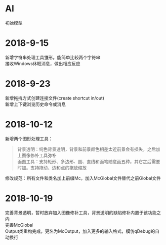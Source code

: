 AI
====
初始模型<br/>

# 2018-9-15
新增字符串处理工具雏形，能简单比较两个字符串<br/>
接收Windows休眠消息，做出相应反应<br/>

# 2018-9-23
新增拖拽方式创建连接文件(create shortcut in/out)<br/>
新增上下键浏览历史命令或消息<br/>

# 2018-10-12
新增两个图形处理工具：<br/>
>背景透明：纯色背景透明，背景和前景颜色相差太近前景会有损失，之后加上图像修补工具弥补<br/>
>画图工具：支持矩形、多边形、圆、直线和画笔随意画五种，其它之后需要时加。支持拖动、边和点的拖放缩放<br/>

修改规范：所有文件和类名加上前缀Mc，加入McGlobal文件替代之前Global文件<br/>

# 2018-10-19
完善背景透明，暂时放弃加入图像修补工具，背景透明的缺陷修补内置于该功能之内<br/>
完善McGlobal<br/>
Output类重构完成，更名为McOutput，加入更多的输入格式，模仿qDebug的自动换行<br/>
